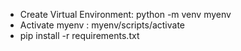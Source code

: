 - Create Virtual Environment: python -m venv myenv
- Activate myenv : myenv/scripts/activate
- pip install -r requirements.txt
